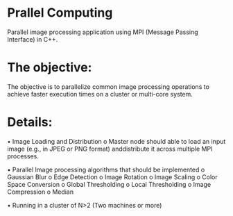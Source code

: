 # Prallel Computing
Parallel image processing application using MPI (Message Passing Interface) in C++.
# The objective:
The objective is to parallelize common image processing operations to achieve faster execution times on a cluster or multi-core system.
# Details:
• Image Loading and Distribution
        o Master node should able to load an input image (e.g., in JPEG or PNG format) anddistribute it across multiple MPI processes.

• Parallel Image processing algorithms that should be implemented
        o Gaussian Blur
        o Edge Detection
        o Image Rotation
        o Image Scaling
        o Color Space Conversion
        o Global Thresholding
        o Local Thresholding
        o Image Compression
        o Median

• Running in a cluster of N>2 (Two machines or more)

